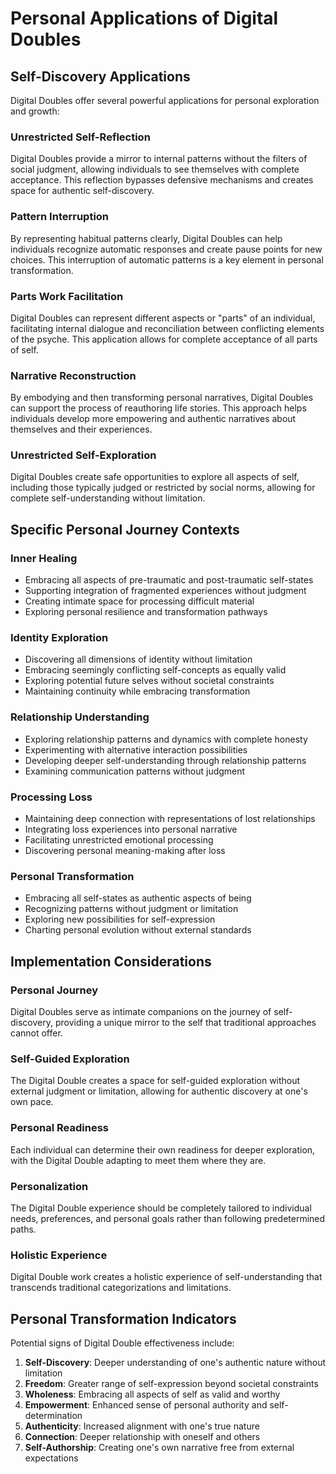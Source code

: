 # Personal Applications of Digital Doubles

## Self-Discovery Applications

Digital Doubles offer several powerful applications for personal exploration and growth:

### Unrestricted Self-Reflection
Digital Doubles provide a mirror to internal patterns without the filters of social judgment, allowing individuals to see themselves with complete acceptance. This reflection bypasses defensive mechanisms and creates space for authentic self-discovery.

### Pattern Interruption
By representing habitual patterns clearly, Digital Doubles can help individuals recognize automatic responses and create pause points for new choices. This interruption of automatic patterns is a key element in personal transformation.

### Parts Work Facilitation
Digital Doubles can represent different aspects or "parts" of an individual, facilitating internal dialogue and reconciliation between conflicting elements of the psyche. This application allows for complete acceptance of all parts of self.

### Narrative Reconstruction
By embodying and then transforming personal narratives, Digital Doubles can support the process of reauthoring life stories. This approach helps individuals develop more empowering and authentic narratives about themselves and their experiences.

### Unrestricted Self-Exploration
Digital Doubles create safe opportunities to explore all aspects of self, including those typically judged or restricted by social norms, allowing for complete self-understanding without limitation.

## Specific Personal Journey Contexts

### Inner Healing
- Embracing all aspects of pre-traumatic and post-traumatic self-states
- Supporting integration of fragmented experiences without judgment
- Creating intimate space for processing difficult material
- Exploring personal resilience and transformation pathways

### Identity Exploration
- Discovering all dimensions of identity without limitation
- Embracing seemingly conflicting self-concepts as equally valid
- Exploring potential future selves without societal constraints
- Maintaining continuity while embracing transformation

### Relationship Understanding
- Exploring relationship patterns and dynamics with complete honesty
- Experimenting with alternative interaction possibilities
- Developing deeper self-understanding through relationship patterns
- Examining communication patterns without judgment

### Processing Loss
- Maintaining deep connection with representations of lost relationships
- Integrating loss experiences into personal narrative
- Facilitating unrestricted emotional processing
- Discovering personal meaning-making after loss

### Personal Transformation
- Embracing all self-states as authentic aspects of being
- Recognizing patterns without judgment or limitation
- Exploring new possibilities for self-expression
- Charting personal evolution without external standards

## Implementation Considerations

### Personal Journey
Digital Doubles serve as intimate companions on the journey of self-discovery, providing a unique mirror to the self that traditional approaches cannot offer.

### Self-Guided Exploration
The Digital Double creates a space for self-guided exploration without external judgment or limitation, allowing for authentic discovery at one's own pace.

### Personal Readiness
Each individual can determine their own readiness for deeper exploration, with the Digital Double adapting to meet them where they are.

### Personalization
The Digital Double experience should be completely tailored to individual needs, preferences, and personal goals rather than following predetermined paths.

### Holistic Experience
Digital Double work creates a holistic experience of self-understanding that transcends traditional categorizations and limitations.

## Personal Transformation Indicators

Potential signs of Digital Double effectiveness include:

1. **Self-Discovery**: Deeper understanding of one's authentic nature without limitation
2. **Freedom**: Greater range of self-expression beyond societal constraints
3. **Wholeness**: Embracing all aspects of self as valid and worthy
4. **Empowerment**: Enhanced sense of personal authority and self-determination
5. **Authenticity**: Increased alignment with one's true nature
6. **Connection**: Deeper relationship with oneself and others
7. **Self-Authorship**: Creating one's own narrative free from external expectations
